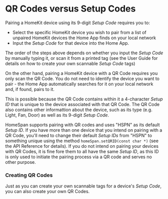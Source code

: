 # QR Codes versus Setup Codes

Pairing a HomeKit device using its 9-digit *Setup Code* requires you to:

* Select the specific HomeKit device you wish to pair from a list of unpaired HomeKit devices the Home App finds on your local network
* Input the *Setup Code* for that device into the Home App.

The order of the steps above depends on whether you input the *Setup Code* by manually typing it, or scan it from a printed tag (see the User Guide for details on how to create your own scannable *Setup Code* tags)

On the other hand, pairing a HomeKit device with a QR Code requires you only scan the QR Code.  You do not need to identify the device you want to pair - the Home App automatically searches for it on your local network and, if found, pairs to it.

This is possible because the QR Code contains within it a 4-character *Setup ID* that is unique to the device associated with that QR Code.  The QR Code also contains other informattion about the device, such as its type (e.g. Light, Fan, Door) as well as its 9-digit *Setup Code*.

HomeSpan supports pairing with QR codes and uses "HSPN" as its default *Setup ID*.  If you have more than one device that you intend on pairing with a QR Code, you'll need to change their default *Setup IDs* from "HSPN" to something unique using the method `homeSpan.setQRID(const char *)` (see the API Reference for details).  If you do not intend on pairing your devices with QR Codes, it is fine fore them to all have the same *Setup ID*, as this ID is only used to initiate the pairing process via a QR code and serves no other purpose.

### Creating QR Codes

Just as you can create your own scannable tags for a device's *Setup Code*, you can also create your own QR Codes.

